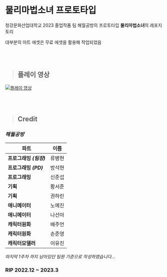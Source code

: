 # 물리마법소녀 프로토타입

청강문화산업대학교 2023 졸업작품 팀 해월공방의 프로토타입 **물리마법소녀**의 레포지토리

대부분의 아트 에셋은 무료 에셋을 활용해 작업되었음


<br><br>

>## 플레이 영상

[![플레이 영상](https://img.youtube.com/vi/rm_n9llY40A/maxresdefault.jpg)](https://youtu.be/rm_n9llY40A)


<br><br>
>## Credit

### _해월공방_

| 파트 | 이름 | 
|---|---|
| **프로그래밍 _(팀장)_** | 류병현 |
| **프로그래밍 _(PD)_** | 방석현 | 
| **프로그래밍** | 신준섭 | 
| **기획** | 황서준 | 
| **기획** | 권하린 |  
| **애니메이터** | 노예진 |
| **애니메이터** | 나선아 | 
| **캐릭터원화** | 배주언 | 
| **캐릭터원화** | 손준영 | 
| **캐릭터모델러** | 이유진 | 

_마지막 1주차 까지 남아있던 팀원 기준으로 작성하였습니다..._



### RIP 2022.12 ~ 2023.3
